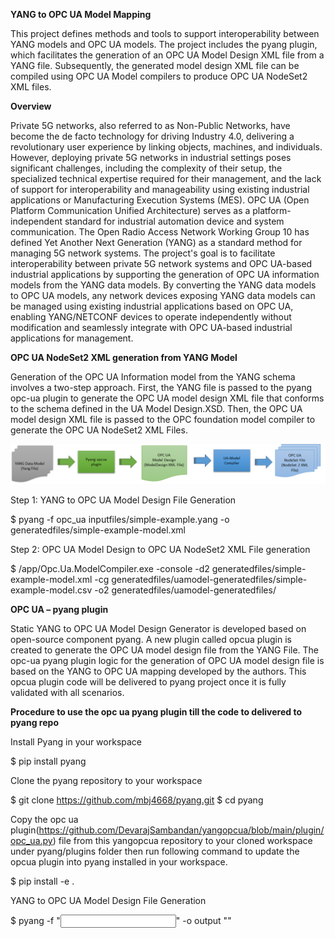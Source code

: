 ﻿**YANG to OPC UA Model Mapping**

This project defines methods and tools to support interoperability between YANG models and OPC UA models. The project includes the pyang plugin, which facilitates the generation of an OPC UA Model Design XML file from a YANG file. Subsequently, the generated model design XML file can be compiled using OPC UA Model compilers to produce OPC UA NodeSet2 XML files.

**Overview** 

Private 5G networks, also referred to as Non-Public Networks, have become the de facto technology for driving Industry 4.0, delivering a revolutionary user experience by linking objects, machines, and individuals. However, deploying private 5G networks in industrial settings poses significant challenges, including the complexity of their setup, the specialized technical expertise required for their management, and the lack of support for interoperability and manageability using existing industrial applications or Manufacturing Execution Systems (MES). OPC UA (Open Platform Communication Unified Architecture) serves as a platform-independent standard for industrial automation device and system communication. The Open Radio Access Network Working Group 10 has defined Yet Another Next Generation (YANG) as a standard method for managing 5G network systems. The project's goal is to facilitate interoperability between private 5G network systems and OPC UA-based industrial applications by supporting the generation of OPC UA information models from the YANG data models. By converting the YANG data models to OPC UA models, any network devices exposing YANG data models can be managed using existing industrial applications based on OPC UA, enabling YANG/NETCONF devices to operate independently without modification and seamlessly integrate with OPC UA-based industrial applications for management.

**OPC UA NodeSet2 XML generation from YANG Model**

Generation of the OPC UA Information model from the YANG schema involves a two-step approach. First, the YANG file is passed to the pyang opc-ua plugin to generate the OPC UA model design XML file that conforms to the schema defined in the UA Model Design.XSD. Then, the OPC UA model design XML file is passed to the OPC foundation model compiler to generate the OPC UA NodeSet2 XML Files.

![](images/yangopcua.001.png) 

Step 1: YANG to OPC UA Model Design File Generation

 $ pyang -f opc_ua inputfiles/simple-example.yang -o generatedfiles/simple-example-model.xml


Step 2: OPC UA Model Design to OPC UA NodeSet2 XML File generation


 $ /app/Opc.Ua.ModelCompiler.exe -console -d2 generatedfiles/simple-example-model.xml -cg generatedfiles/uamodel-generatedfiles/simple-example-model.csv -o2 generatedfiles/uamodel-generatedfiles/


**OPC UA – pyang plugin**

Static YANG to OPC UA Model Design Generator is developed based on open-source component pyang. A new plugin called opcua plugin is created to generate the OPC UA model design file from the YANG File. The opc-ua pyang plugin logic for the generation of OPC UA model design file is based on the YANG to OPC UA mapping developed by the authors. This opcua plugin code will be delivered to pyang project once it is fully validated with all scenarios.

**Procedure to use the opc ua pyang plugin till the code to delivered to pyang repo**

Install Pyang in your workspace

   $ pip install pyang

Clone the pyang repository to your workspace 

  $ git clone https://github.com/mbj4668/pyang.git
  $ cd pyang
  
Copy the opc ua plugin(https://github.com/DevarajSambandan/yangopcua/blob/main/plugin/opc_ua.py) file from this yangopcua repository  to your cloned workspace under pyang/plugins folder then run following command to update the opcua plugin into pyang installed in your workspace. 
  
  $ pip install -e .
  
YANG to OPC UA Model Design File Generation

 $ pyang -f "<input yang file>" -o output "<opc ua model design xml file>"

